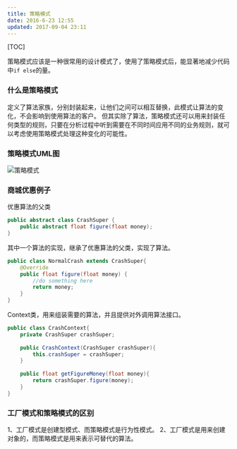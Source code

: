 ```yaml
---
title: 策略模式
date: 2016-6-23 12:55
updated: 2017-09-04 23:11
---
```


[TOC]

策略模式应该是一种很常用的设计模式了，使用了策略模式后，能显著地减少代码中`if else`的量。

### 什么是策略模式
定义了算法家族，分别封装起来，让他们之间可以相互替换，此模式让算法的变化，不会影响到使用算法的客户。
但其实除了算法，策略模式还可以用来封装任何类型的规则，只要在分析过程中听到需要在不同时间应用不同的业务规则，就可以考虑使用策略模式处理这种变化的可能性。

### 策略模式UML图
![策略模式](http://7xt3lj.com2.z0.glb.clouddn.com/markdown%E7%AD%96%E7%95%A5%E6%A8%A1%E5%BC%8F.png?imageView2/1/w/700/h/600)

### 商城优惠例子
优惠算法的父类

```java
public abstract class CrashSuper {
	public abstract float figure(float money);
}
```

其中一个算法的实现，继承了优惠算法的父类，实现了算法。
```java
public class NormalCrash extends CrashSuper{
	@Override
	public float figure(float money) {
		//do something here
		return money;
	}
}
```

Context类，用来组装需要的算法，并且提供对外调用算法接口。
```java
public class CrashContext{
	private CrashSuper crashSuper;
	
	public CrashContext(CrashSuper crashSuper){
		this.crashSuper = crashSuper;
	}
	
	public float getFigureMoney(float money){
		return crashSuper.figure(money);
	}
}
```

### 工厂模式和策略模式的区别
1、工厂模式是创建型模式、而策略模式是行为性模式。
2、工厂模式是用来创建对象的，而策略模式是用来表示可替代的算法。
